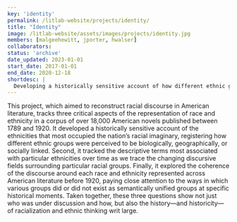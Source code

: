 ```yaml
---
key: 'identity'
permalink: /litlab-website/projects/identity/
title: "Identity"
image: /litlab-website/assets/images/projects/identity.jpg
members: [malgeehewitt, jporter, hwalser]
collaborators:
status: 'archive'
date_updated: 2023-01-01
start_date: 2017-01-01
end_date: 2020-12-18
shortdesc: |
  Developing a historically sensitive account of how different ethnic groups occupied the US racial imaginary
---
```


This project, which aimed to reconstruct racial discourse in American literature, tracks three critical aspects of the representation of race and ethnicity in a corpus of over 18,000 American novels published between 1789 and 1920. It developed a historically sensitive account of the ethnicities that most occupied the nation’s racial imaginary, registering how different ethnic groups were perceived to be biologically, geographically, or socially linked. Second, it tracked the descriptive terms most associated with particular ethnicities over time as we trace the changing discursive fields surrounding particular racial groups. Finally, it explored the coherence of the discourse around each race and ethnicity represented across American literature before 1920, paying close attention to the ways in which various groups did or did not exist as semantically unified groups at specific historical moments. Taken together, these three questions show not just who was under discussion and how, but also the history—and historicity—of racialization and ethnic thinking writ large.